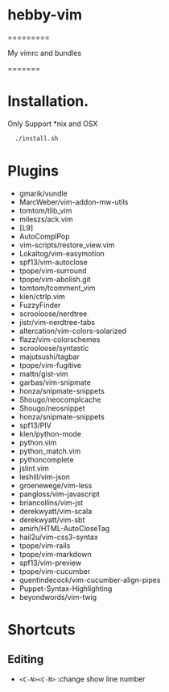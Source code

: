 # hebby-vim
=========

My vimrc and bundles

=======

# Installation.

Only Support *nix and OSX

```bash
  ./install.sh
```

# Plugins

 * gmarik/vundle
 * MarcWeber/vim-addon-mw-utils
 * tomtom/tlib_vim
 * mileszs/ack.vim
 * [L9]
 * AutoComplPop
 * vim-scripts/restore_view.vim
 * Lokaltog/vim-easymotion
 * spf13/vim-autoclose
 * tpope/vim-surround
 * tpope/vim-abolish.git
 * tomtom/tcomment_vim
 * kien/ctrlp.vim
 * FuzzyFinder
 * scrooloose/nerdtree
 * jistr/vim-nerdtree-tabs
 * altercation/vim-colors-solarized
 * flazz/vim-colorschemes
 * scrooloose/syntastic
 * majutsushi/tagbar
 * tpope/vim-fugitive
 * mattn/gist-vim
 * garbas/vim-snipmate
 * honza/snipmate-snippets
 * Shougo/neocomplcache
 * Shougo/neosnippet
 * honza/snipmate-snippets
 * spf13/PIV
 * klen/python-mode
 * python.vim
 * python_match.vim
 * pythoncomplete
 * jslint.vim
 * leshill/vim-json
 * groenewege/vim-less
 * pangloss/vim-javascript
 * briancollins/vim-jst
 * derekwyatt/vim-scala
 * derekwyatt/vim-sbt
 * amirh/HTML-AutoCloseTag
 * hail2u/vim-css3-syntax
 * tpope/vim-rails
 * tpope/vim-markdown
 * spf13/vim-preview
 * tpope/vim-cucumber
 * quentindecock/vim-cucumber-align-pipes
 * Puppet-Syntax-Highlighting
 * beyondwords/vim-twig


# Shortcuts

## Editing

 * `<C-N><C-N>` :change show line number

